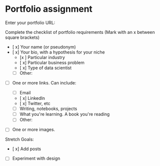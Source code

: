 # Portfolio assignment

Enter your portfolio URL:


Complete the checklist of portfolio requirements
(Mark with an x between square brackets)

- [ x] Your name (or pseudonym)
- [ x] Your bio, with a hypothesis for your niche
    - [x ] Particular industry
    - [ x] Particular business problem
    - [ x] Type of data scientist
    - [ ] Other: 
- [ ] One or more links. Can include:
    - [ ] Email
    - [ x] LinkedIn
    - [ x] Twitter, etc
    - [ ] Writing, notebooks, projects
    - [ ] What you're learning. A book you're reading
    - [ ] Other:
- [ ] One or more images.
    
    
Stretch Goals:

- [ x] Add posts
- [ ] Experiment with design
 
